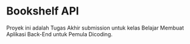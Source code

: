 # Bookshelf API

Proyek ini adalah Tugas Akhir submission untuk kelas Belajar Membuat Aplikasi Back-End untuk Pemula Dicoding.

